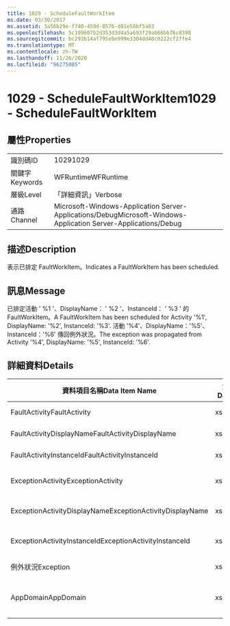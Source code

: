 ```yaml
---
title: 1029 - ScheduleFaultWorkItem
ms.date: 03/30/2017
ms.assetid: 3a56b29e-f740-459d-8576-d81e58bf5a03
ms.openlocfilehash: 5c109607b2d353d3d4a5a693f29ab66bb76c8398
ms.sourcegitcommit: bc293b14af795e0e999e3304dd40c0222cf2ffe4
ms.translationtype: MT
ms.contentlocale: zh-TW
ms.lasthandoff: 11/26/2020
ms.locfileid: "96275085"
---
```

# <a name="1029---schedulefaultworkitem"></a><span data-ttu-id="f8604-102">1029 - ScheduleFaultWorkItem</span><span class="sxs-lookup"><span data-stu-id="f8604-102">1029 - ScheduleFaultWorkItem</span></span>

## <a name="properties"></a><span data-ttu-id="f8604-103">屬性</span><span class="sxs-lookup"><span data-stu-id="f8604-103">Properties</span></span>  
  
|||  
|-|-|  
|<span data-ttu-id="f8604-104">識別碼</span><span class="sxs-lookup"><span data-stu-id="f8604-104">ID</span></span>|<span data-ttu-id="f8604-105">1029</span><span class="sxs-lookup"><span data-stu-id="f8604-105">1029</span></span>|  
|<span data-ttu-id="f8604-106">關鍵字</span><span class="sxs-lookup"><span data-stu-id="f8604-106">Keywords</span></span>|<span data-ttu-id="f8604-107">WFRuntime</span><span class="sxs-lookup"><span data-stu-id="f8604-107">WFRuntime</span></span>|  
|<span data-ttu-id="f8604-108">層級</span><span class="sxs-lookup"><span data-stu-id="f8604-108">Level</span></span>|<span data-ttu-id="f8604-109">「詳細資訊」</span><span class="sxs-lookup"><span data-stu-id="f8604-109">Verbose</span></span>|  
|<span data-ttu-id="f8604-110">通路</span><span class="sxs-lookup"><span data-stu-id="f8604-110">Channel</span></span>|<span data-ttu-id="f8604-111">Microsoft-Windows-Application Server-Applications/Debug</span><span class="sxs-lookup"><span data-stu-id="f8604-111">Microsoft-Windows-Application Server-Applications/Debug</span></span>|  
  
## <a name="description"></a><span data-ttu-id="f8604-112">描述</span><span class="sxs-lookup"><span data-stu-id="f8604-112">Description</span></span>  

 <span data-ttu-id="f8604-113">表示已排定 FaultWorkItem。</span><span class="sxs-lookup"><span data-stu-id="f8604-113">Indicates a FaultWorkItem has been scheduled.</span></span>  
  
## <a name="message"></a><span data-ttu-id="f8604-114">訊息</span><span class="sxs-lookup"><span data-stu-id="f8604-114">Message</span></span>  

 <span data-ttu-id="f8604-115">已排定活動 ' %1 '、DisplayName： ' %2 '、InstanceId： ' %3 ' 的 FaultWorkItem。</span><span class="sxs-lookup"><span data-stu-id="f8604-115">A FaultWorkItem has been scheduled for Activity '%1', DisplayName: '%2', InstanceId: '%3'.</span></span>  <span data-ttu-id="f8604-116">活動 '%4'、DisplayName：'%5'、InstanceId：'%6' 傳回例外狀況。</span><span class="sxs-lookup"><span data-stu-id="f8604-116">The exception was propagated from Activity '%4', DisplayName: '%5', InstanceId: '%6'.</span></span>  
  
## <a name="details"></a><span data-ttu-id="f8604-117">詳細資料</span><span class="sxs-lookup"><span data-stu-id="f8604-117">Details</span></span>  
  
|<span data-ttu-id="f8604-118">資料項目名稱</span><span class="sxs-lookup"><span data-stu-id="f8604-118">Data Item Name</span></span>|<span data-ttu-id="f8604-119">資料項目型別</span><span class="sxs-lookup"><span data-stu-id="f8604-119">Data Item Type</span></span>|<span data-ttu-id="f8604-120">描述</span><span class="sxs-lookup"><span data-stu-id="f8604-120">Description</span></span>|  
|--------------------|--------------------|-----------------|  
|<span data-ttu-id="f8604-121">FaultActivity</span><span class="sxs-lookup"><span data-stu-id="f8604-121">FaultActivity</span></span>|<span data-ttu-id="f8604-122">xs:string</span><span class="sxs-lookup"><span data-stu-id="f8604-122">xs:string</span></span>|<span data-ttu-id="f8604-123">錯誤活動的型別名稱。</span><span class="sxs-lookup"><span data-stu-id="f8604-123">The type name of the fault activity.</span></span>|  
|<span data-ttu-id="f8604-124">FaultActivityDisplayName</span><span class="sxs-lookup"><span data-stu-id="f8604-124">FaultActivityDisplayName</span></span>|<span data-ttu-id="f8604-125">xs:string</span><span class="sxs-lookup"><span data-stu-id="f8604-125">xs:string</span></span>|<span data-ttu-id="f8604-126">錯誤活動的顯示名稱。</span><span class="sxs-lookup"><span data-stu-id="f8604-126">The display name of the fault activity.</span></span>|  
|<span data-ttu-id="f8604-127">FaultActivityInstanceId</span><span class="sxs-lookup"><span data-stu-id="f8604-127">FaultActivityInstanceId</span></span>|<span data-ttu-id="f8604-128">xs:string</span><span class="sxs-lookup"><span data-stu-id="f8604-128">xs:string</span></span>|<span data-ttu-id="f8604-129">錯誤活動的執行個體 ID。</span><span class="sxs-lookup"><span data-stu-id="f8604-129">The instance id of the fault activity.</span></span>|  
|<span data-ttu-id="f8604-130">ExceptionActivity</span><span class="sxs-lookup"><span data-stu-id="f8604-130">ExceptionActivity</span></span>|<span data-ttu-id="f8604-131">xs:string</span><span class="sxs-lookup"><span data-stu-id="f8604-131">xs:string</span></span>|<span data-ttu-id="f8604-132">擲回例外狀況之活動的型別名稱。</span><span class="sxs-lookup"><span data-stu-id="f8604-132">The type name of the activity that threw the exception.</span></span>|  
|<span data-ttu-id="f8604-133">ExceptionActivityDisplayName</span><span class="sxs-lookup"><span data-stu-id="f8604-133">ExceptionActivityDisplayName</span></span>|<span data-ttu-id="f8604-134">xs:string</span><span class="sxs-lookup"><span data-stu-id="f8604-134">xs:string</span></span>|<span data-ttu-id="f8604-135">擲回例外狀況之活動的顯示名稱。</span><span class="sxs-lookup"><span data-stu-id="f8604-135">The display name of the activity that threw the exception.</span></span>|  
|<span data-ttu-id="f8604-136">ExceptionActivityInstanceId</span><span class="sxs-lookup"><span data-stu-id="f8604-136">ExceptionActivityInstanceId</span></span>|<span data-ttu-id="f8604-137">xs:string</span><span class="sxs-lookup"><span data-stu-id="f8604-137">xs:string</span></span>|<span data-ttu-id="f8604-138">擲回例外狀況之活動的執行個體 ID。</span><span class="sxs-lookup"><span data-stu-id="f8604-138">The instance id of the activity that threw the exception.</span></span>|  
|<span data-ttu-id="f8604-139">例外狀況</span><span class="sxs-lookup"><span data-stu-id="f8604-139">Exception</span></span>|<span data-ttu-id="f8604-140">xs:string</span><span class="sxs-lookup"><span data-stu-id="f8604-140">xs:string</span></span>|<span data-ttu-id="f8604-141">例外狀況的例外狀況詳細資料</span><span class="sxs-lookup"><span data-stu-id="f8604-141">The exception details for the exception</span></span>|  
|<span data-ttu-id="f8604-142">AppDomain</span><span class="sxs-lookup"><span data-stu-id="f8604-142">AppDomain</span></span>|<span data-ttu-id="f8604-143">xs:string</span><span class="sxs-lookup"><span data-stu-id="f8604-143">xs:string</span></span>|<span data-ttu-id="f8604-144">由 AppDomain.CurrentDomain.FriendlyName 傳回的字串。</span><span class="sxs-lookup"><span data-stu-id="f8604-144">The string returned by AppDomain.CurrentDomain.FriendlyName.</span></span>|
